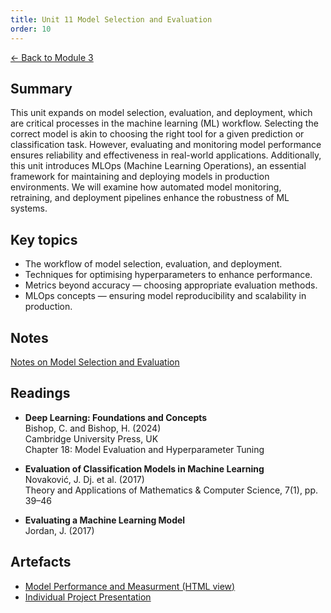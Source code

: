 ```yaml
---
title: Unit 11 Model Selection and Evaluation
order: 10
---
```


[← Back to Module 3](./)

## Summary
This unit expands on model selection, evaluation, and deployment, which are critical processes in the machine learning (ML) workflow. Selecting the correct model is akin to choosing the right tool for a given prediction or classification task. However, evaluating and monitoring model performance ensures reliability and effectiveness in real-world applications. Additionally, this unit introduces MLOps (Machine Learning Operations), an essential framework for maintaining and deploying models in production environments. We will examine how automated model monitoring, retraining, and deployment pipelines enhance the robustness of ML systems.

## Key topics
- The workflow of model selection, evaluation, and deployment.
- Techniques for optimising hyperparameters to enhance performance.
- Metrics beyond accuracy — choosing appropriate evaluation methods.
- MLOps concepts — ensuring model reproducibility and scalability in production.

## Notes
[Notes on Model Selection and Evaluation](../../artefacts/module-3/unit-11-notes.md)

## Readings
- **Deep Learning: Foundations and Concepts**  
  Bishop, C. and Bishop, H. (2024)  
  Cambridge University Press, UK  
  Chapter 18: Model Evaluation and Hyperparameter Tuning

- **Evaluation of Classification Models in Machine Learning**  
  Novaković, J. Dj. et al. (2017)  
  Theory and Applications of Mathematics & Computer Science, 7(1), pp. 39–46

- **Evaluating a Machine Learning Model**  
  Jordan, J. (2017)

## Artefacts
- <a href="../../artefacts/module-3/html/unit-11-model-performance-measurement.html" target="_blank" rel="noopener noreferrer">Model Performance and Measurment (HTML view)</a>
- [Individual Project Presentation](../../projects/presentation.pdf)
